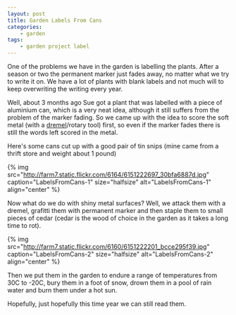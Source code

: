 ```yaml
---
layout: post
title: Garden Labels From Cans
categories:
    - garden
tags:
    - garden project label
---
```


One of the problems we have in the garden is labelling the plants. After a season or two the permanent marker just fades away, no matter what we try to write it on. We have a lot of plants with blank labels and not much will to keep overwriting the writing every year.

Well, about 3 months ago Sue got a plant that was labelled with a piece of aluminium can, which is a very neat idea, although it still suffers from the problem of the marker fading. So we came up with the idea to score the soft metal (with a [dremel](http://www.dremel.com)/rotary tool) first, so even if the marker fades there is still the words left scored in the metal.

Here's some cans cut up with a good pair of tin snips (mine came from a thrift store and weight about 1 pound)

{% img src="http://farm7.static.flickr.com/6164/6151222697_30bfa6887d.jpg" caption="LabelsFromCans-1" size="halfsize" alt="LabelsFromCans-1" align="center" %}

Now what do we do with shiny metal surfaces? Well, we attack them with a dremel, grafitti them with permanent marker and then staple them to small pieces of cedar (cedar is the wood of choice in the garden as it takes a long time to rot).

{% img src="http://farm7.static.flickr.com/6160/6151222201_bcce295f39.jpg" caption="LabelsFromCans-2" size="halfsize" alt="LabelsFromCans-2" align="center" %}

Then we put them in the garden to endure a range of temperatures from 30C to -20C, bury them in a foot of snow, drown them in a pool of rain water and burn them under a hot sun.

Hopefully, just hopefully this time year we can still read them.